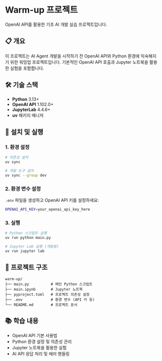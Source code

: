 # Warm-up 프로젝트

OpenAI API를 활용한 기초 AI 개발 실습 프로젝트입니다.

## 📋 개요

이 프로젝트는 AI Agent 개발을 시작하기 전 OpenAI API와 Python 환경에 익숙해지기 위한 워밍업 프로젝트입니다. 기본적인 OpenAI API 호출과 Jupyter 노트북을 활용한 실험을 포함합니다.

## 🛠 기술 스택

- **Python** 3.13+
- **OpenAI API** 1.102.0+
- **JupyterLab** 4.4.6+
- **uv** 패키지 매니저

## 🚀 설치 및 실행

### 1. 환경 설정

```bash
# 의존성 설치
uv sync

# 개발 도구 설치
uv sync --group dev
```

### 2. 환경 변수 설정

`.env` 파일을 생성하고 OpenAI API 키를 설정하세요:

```bash
OPENAI_API_KEY=your_openai_api_key_here
```

### 3. 실행

```bash
# Python 스크립트 실행
uv run python main.py

# Jupyter Lab 실행 (개발용)
uv run jupyter lab
```

## 📁 프로젝트 구조

```
warm-up/
├── main.py          # 메인 Python 스크립트
├── main.ipynb       # Jupyter 노트북
├── pyproject.toml   # 프로젝트 의존성 설정
├── .env             # 환경 변수 (API 키 등)
└── README.md        # 프로젝트 문서
```

## 📚 학습 내용

- OpenAI API 기본 사용법
- Python 환경 설정 및 의존성 관리
- Jupyter 노트북을 활용한 실험
- AI API 응답 처리 및 에러 핸들링
